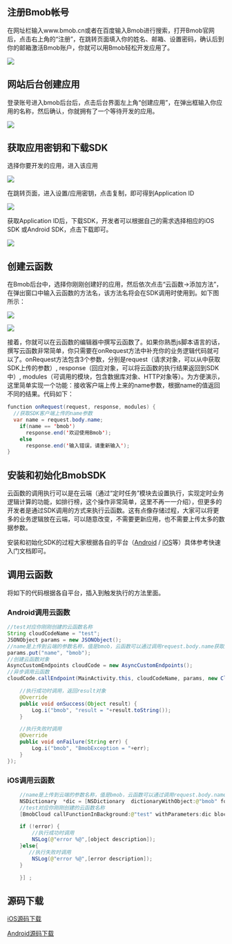 ## 注册Bmob帐号
在网址栏输入www.bmob.cn或者在百度输入Bmob进行搜索，打开Bmob官网后，点击右上角的“注册”，在跳转页面填入你的姓名、邮箱、设置密码，确认后到你的邮箱激活Bmob账户，你就可以用Bmob轻松开发应用了。

![](image/rumen_zhuce.png)
## 网站后台创建应用

登录账号进入bmob后台后，点击后台界面左上角“创建应用”，在弹出框输入你应用的名称，然后确认，你就拥有了一个等待开发的应用。

![](image/rumen_chuangjian.png)
## 获取应用密钥和下载SDK

选择你要开发的应用，进入该应用

![](image/rumen_miyue_1.png)

在跳转页面，进入设置/应用密钥，点击复制，即可得到Application ID

![](image/rumen_miyue_2.png)

获取Application ID后，下载SDK，开发者可以根据自己的需求选择相应的iOS SDK 或Android SDK，点击下载即可。

![](image/rumen_miyue_3.png)


## 创建云函数

在Bmob后台中，选择你刚刚创建好的应用，然后依次点击“云函数->添加方法”，在弹出窗口中输入云函数的方法名，该方法名将会在SDK调用时使用到。如下图所示：

![](image/cloudcodeadd1.png)

![](image/cloudcodeadd2.png)

接着，你就可以在云函数的编辑器中撰写云函数了。如果你熟悉js脚本语言的话，撰写云函数非常简单，你只需要在onRequest方法中补充你的业务逻辑代码就可以了。onRequest方法包含3个参数，分别是request（请求对象，可以从中获取SDK上传的参数）, response（回应对象，可以将云函数的执行结果返回到SDK中）, modules（可调用的模块，包含数据库对象、HTTP对象等）。为方便演示，这里简单实现一个功能：接收客户端上传上来的name参数，根据name的值返回不同的结果。代码如下：

```java
function onRequest(request, response, modules) {
  //获取SDK客户端上传的name参数
  var name = request.body.name;
    if(name == 'bmob')
      response.end('欢迎使用Bmob');
    else
      response.end('输入错误，请重新输入');
}                         
```

## 安装和初始化BmobSDK

云函数的调用执行可以是在云端（通过“定时任务”模块去设置执行，实现定时业务逻辑计算的功能，如排行榜，这个操作非常简单，这里不再一一介绍），但更多的开发者是通过SDK调用的方式来执行云函数。这有点像存储过程，大家可以将更多的业务逻辑放在云端，可以随意改变，不需要更新应用，也不需要上传太多的数据参数。

安装和初始化SDK的过程大家根据各自的平台（[Android](https://docs.bmob.cn/data/Android/a_faststart/doc/index.html "Android快速入门文档") / [iOS](https://docs.bmob.cn/data/iOS/a_faststart/doc/index.html "iOS快速入门文档")等）具体参考快速入门文档即可。

## 调用云函数

将如下的代码根据各自平台，插入到触发执行的方法里面。

### Android调用云函数

```java
//test对应你刚刚创建的云函数名称
String cloudCodeName = "test";
JSONObject params = new JSONObject();
//name是上传到云端的参数名称，值是bmob，云函数可以通过调用request.body.name获取这个值 
params.put("name", "bmob");
//创建云函数对象
AsyncCustomEndpoints cloudCode = new AsyncCustomEndpoints();
//异步调用云函数
cloudCode.callEndpoint(MainActivity.this, cloudCodeName, params, new CloudCodeListener() {

    //执行成功时调用，返回result对象
    @Override
    public void onSuccess(Object result) {
        Log.i("bmob", "result = "+result.toString());
    }

    //执行失败时调用
    @Override
    public void onFailure(String err) {
        Log.i("bmob", "BmobException = "+err);
    }
});
```

### iOS调用云函数

```java
	//name是上传到云端的参数名称，值是bmob，云函数可以通过调用request.body.name获取这个值 
    NSDictionary  *dic = [NSDictionary  dictionaryWithObject:@"bmob" forKey:@"name"];
    //test对应你刚刚创建的云函数名称
    [BmobCloud callFunctionInBackground:@"test" withParameters:dic block:^(id object, NSError *error) {

    if (!error) {
     	//执行成功时调用
    	NSLog(@"error %@",[object description]);
    }else{
       //执行失败时调用
    	NSLog(@"error %@",[error description]);
    }

    }] ;
```

## 源码下载

[iOS源码下载](https://github.com/bmob/bmob-ios-demo/blob/master/CloudFunction.zip)

[Android源码下载](https://www.bmob.cn/static/Bmob_Sample_android_cloud.zip "Android源码下载")




